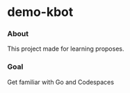 # demo-kbot

### About
This project made for learning proposes.

### Goal 
Get familiar with Go and Codespaces

